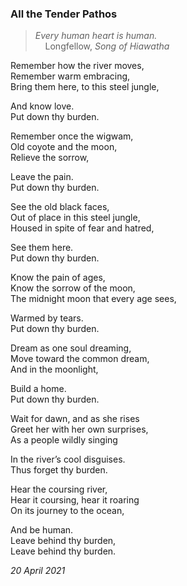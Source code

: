 ### All the Tender Pathos

> *Every human heart is human.* \
&nbsp;&nbsp;&nbsp;&nbsp;Longfellow, *Song of Hiawatha*

Remember how the river moves, \
Remember warm embracing,\
Bring them here, to this steel jungle,

And know love.\
Put down thy burden.

Remember once the wigwam,\
Old coyote and the moon,\
Relieve the sorrow,

Leave the pain.\
Put down thy burden.

See the old black faces,\
Out of place in this steel jungle,\
Housed in spite of fear and hatred,

See them here.\
Put down thy burden.

Know the pain of ages,\
Know the sorrow of the moon,\
The midnight moon that every age sees,

Warmed by tears.\
Put down thy burden.

Dream as one soul dreaming,\
Move toward the common dream,\
And in the moonlight,

Build a home.\
Put down thy burden.

Wait for dawn, and as she rises\
Greet her with her own surprises,\
As a people wildly singing

In the river’s cool disguises.\
Thus forget thy burden.

Hear the coursing river,\
Hear it coursing, hear it roaring\
On its journey to the ocean,

And be human.\
Leave behind thy burden, \
Leave behind thy burden.

*20 April 2021*
